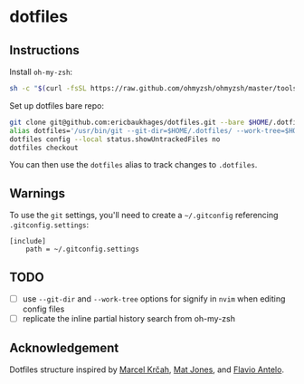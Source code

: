 # dotfiles

## Instructions

Install `oh-my-zsh`:

```bash
sh -c "$(curl -fsSL https://raw.github.com/ohmyzsh/ohmyzsh/master/tools/install.sh)"
```

Set up dotfiles bare repo:

```bash
git clone git@github.com:ericbaukhages/dotfiles.git --bare $HOME/.dotfiles
alias dotfiles='/usr/bin/git --git-dir=$HOME/.dotfiles/ --work-tree=$HOME'
dotfiles config --local status.showUntrackedFiles no
dotfiles checkout
```

You can then use the `dotfiles` alias to track changes to `.dotfiles`.

## Warnings

To use the `git` settings, you'll need to create a `~/.gitconfig` referencing `.gitconfig.settings`:
```
[include]
	path = ~/.gitconfig.settings
```

## TODO

- [ ] use `--git-dir` and `--work-tree` options for signify in `nvim` when editing config files
- [ ] replicate the inline partial history search from oh-my-zsh

## Acknowledgement

Dotfiles structure inspired by [Marcel Krčah](https://marcel.is/managing-dotfiles-with-git-bare-repo/), [Mat Jones](https://github.com/mrjones2014/dotfiles), and [Flavio Antelo](https://antelo.medium.com/how-to-manage-your-dotfiles-with-git-f7aeed8adf8b).
